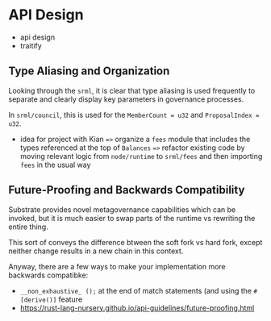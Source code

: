# API Design

* api design
* traitify

## Type Aliasing and Organization

Looking through the `srml`, it is clear that type aliasing is used frequently to separate and clearly display key parameters in governance processes.

In `srml/council`, this is used for the `MemberCount = u32` and `ProposalIndex = u32`.

* idea for project with Kian `=>` organize a `fees` module that includes the types referenced at the top of `Balances` `=>` refactor existing code by moving relevant logic from `node/runtime` to `srml/fees` and then importing `fees` in the usual way

## Future-Proofing and Backwards Compatibility

Substrate provides novel metagovernance capabilities which can be invoked, but it is much easier to swap parts of the runtime vs rewriting the entire thing.

This sort of conveys the difference btween the soft fork vs hard fork, except neither change results in a new chain in this context. 

Anyway, there are a few ways to make your implementation more backwards compatibke:

* `__non_exhaustive_ ();` at the end of match statements (and using the `#[derive()]` feature
* https://rust-lang-nursery.github.io/api-guidelines/future-proofing.html